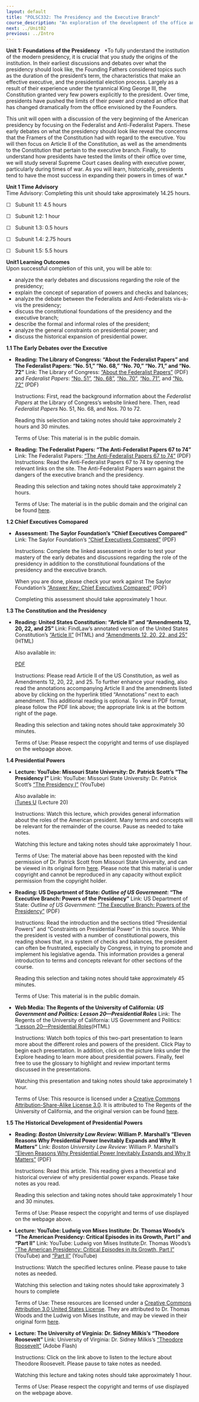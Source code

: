 ```yaml
---
layout: default
title: "POLSC332: The Presidency and the Executive Branch"
course_description: "An exploration of the development of the office and functions of the chief executive, analyzing the sources and nature of executive power in American national government. Topics include the constitutional origins of the presidency, the election process, inter-institutional dynamics, and the role and organization of the federal bureaucracy."
next: ../Unit02
previous: ../Intro
---
```

**Unit 1: Foundations of the Presidency** <span id="1"></span> 
*To fully understand the institution of the modern presidency, it is
crucial that you study the origins of the institution. In their earliest
discussions and debates over what the presidency should look like, the
Founding Fathers considered topics such as the duration of the
president’s term, the characteristics that make an effective executive,
and the presidential election process. Largely as a result of their
experience under the tyrannical King George III, the Constitution
granted very few powers explicitly to the president. Over time,
presidents have pushed the limits of their power and created an office
that has changed dramatically from the office envisioned by the
Founders.  
  
 This unit will open with a discussion of the very beginning of the
American presidency by focusing on the Federalist and Anti-Federalist
Papers. These early debates on what the presidency should look like
reveal the concerns that the Framers of the Constitution had with regard
to the executive. You will then focus on Article II of the Constitution,
as well as the amendments to the Constitution that pertain to the
executive branch. Finally, to understand how presidents have tested the
limits of their office over time, we will study several Supreme Court
cases dealing with executive power, particularly during times of war. As
you will learn, historically, presidents tend to have the most success
in expanding their powers in times of war.*

**Unit 1 Time Advisory**  
Time Advisory: Completing this unit should take approximately 14.25
hours.  
  
 ☐   Subunit 1.1: 4.5 hours  
  
 ☐   Subunit 1.2: 1 hour  
  
 ☐   Subunit 1.3: 0.5 hours  
  
 ☐   Subunit 1.4: 2.75 hours  
  
 ☐   Subunit 1.5: 5.5 hours

**Unit1 Learning Outcomes**  
Upon successful completion of this unit, you will be able to:  
-   analyze the early debates and discussions regarding the role of the
    presidency;
-   explain the concept of separation of powers and checks and balances;
-   analyze the debate between the Federalists and Anti-Federalists
    vis-à-vis the presidency;
-   discuss the constitutional foundations of the presidency and the
    executive branch;
-   describe the formal and informal roles of the president;
-   analyze the general constraints on presidential power; and
-   discuss the historical expansion of presidential power.

**1.1 The Early Debates over the Executive** <span id="1.1"></span> 
-   **Reading: The Library of Congress: “About the Federalist Papers”
    and The Federalist Papers: “No. 51,” “No. 68,” “No. 70,” “No. 71,”
    and “No. 72”**
    Link: The Library of Congress: [“About the Federalist
    Papers”](https://resources.saylor.org/wwwresources/archived/site/wp-content/uploads/2011/09/POLSC332-1.1-About-the-Federalist-Papers.pdf)
    (PDF) and *Federalist Papers*: [“No.
    51”](https://resources.saylor.org/wwwresources/archived/site/wp-content/uploads/2011/09/POLSC332-1.1-Federalist-No-51.pdf),
    [“No.
    68”](https://resources.saylor.org/wwwresources/archived/site/wp-content/uploads/2011/09/POLSC-332-1.1-Federalist-No-68-.pdf),
    [“No.
    70”](https://resources.saylor.org/wwwresources/archived/site/wp-content/uploads/2011/09/POLSC332-1.1-Federalist-NO-70.pdf),
    [“No.
    71”](https://resources.saylor.org/wwwresources/archived/site/wp-content/uploads/2011/09/POLSC332-1.1-Federalist-No-71.pdf),
    and [“No.
    72”](https://resources.saylor.org/wwwresources/archived/site/wp-content/uploads/2011/09/POLSC332-1.1-Federalist-No-72.pdf)
    (PDF)  
      
     Instructions: First, read the background information about the
    *Federalist Papers* at the Library of Congress’s website linked
    here. Then, read *Federalist Papers* No. 51, No. 68, and Nos. 70 to
    72.  
      
     Reading this selection and taking notes should take approximately 2
    hours and 30 minutes.  
      
     Terms of Use: This material is in the public domain.

-   **Reading: The Federalist Papers: “The Anti-Federalist Papers 67 to
    74”**
    <span
    id="docs-internal-guid-0bad39e0-98d7-29e4-668a-83cdf785bffc">Link:
    The Federalist Papers: </span>[“The Anti-Federalist Papers 67 to
    74”](https://resources.saylor.org/wwwresources/archived/site/wp-content/uploads/2013/10/The-Anti-Federalist-Papers-6774-1.1.pdf)
    (PDF)  
     Instructions: Read the Anti-Federalist Papers 67 to 74 by opening
    the relevant links on the site. The Anti-Federalist Papers warn
    against the dangers of the executive branch and the presidency.  
      
     Reading this selection and taking notes should take approximately 2
    hours.  
      
     Terms of Use: The material is in the public domain and the original
    can be found
    [here](http://www.thefederalistpapers.org/anti-federalist-papers).

**1.2 Chief Executives Comopared** <span id="1.2"></span> 
-   **Assessment: The Saylor Foundation’s “Chief Executives Compared”**
    Link: The Saylor Foundation’s [“Chief Executives
    Compared”](https://resources.saylor.org/wwwresources/archived/site/wp-content/uploads/2011/10/POLSC332-Assessment1-FINAL.pdf)
    (PDF)  
      
     Instructions: Complete the linked assessment in order to test your
    mastery of the early debates and discussions regarding the role of
    the presidency in addition to the constitutional foundations of the
    presidency and the executive branch.  
      
     When you are done, please check your work against The Saylor
    Foundation’s [“Answer Key: Chief Executives
    Compared”](https://resources.saylor.org/wwwresources/archived/site/wp-content/uploads/2011/10/POLSC332-Assessment1-AnswerKey-FINAL.pdf)
    (PDF)  
      
     Completing this assessment should take approximately 1 hour.

**1.3 The Constitution and the Presidency** <span id="1.3"></span> 
-   **Reading: United States Constitution: “Article II” and “Amendments
    12, 20, 22, and 25”**
    Link: FindLaw’s annotated version of the United States
    Constitution’s [“Article
    II”](http://caselaw.lp.findlaw.com/data/constitution/article02/)
    (HTML) and [“Amendments 12, 20, 22, and
    25”](http://caselaw.lp.findlaw.com/data/constitution/amendments.html)
    (HTML)  
      
     Also available in:  

    [PDF](http://ratify.constitutioncenter.org/constitution/index_no_flash.php)  
      
     Instructions: Please read Article II of the US Constitution, as
    well as Amendments 12, 20, 22, and 25. To further enhance your
    reading, also read the annotations accompanying Article II and the
    amendments listed above by clicking on the hyperlink titled
    “Annotations” next to each amendment. This additional reading is
    optional. To view in PDF format, please follow the PDF link above;
    the appropriate link is at the bottom right of the page.  
      
     Reading this selection and taking notes should take approximately
    30 minutes.  
      
     Terms of Use: Please respect the copyright and terms of use
    displayed on the webpage above.

**1.4 Presidential Powers** <span id="1.4"></span> 
-   **Lecture: YouTube: Missouri State University: Dr. Patrick Scott’s
    “The Presidency I”**
    Link: YouTube: Missouri State University: Dr. Patrick Scott’s [“The
    Presidency I”](http://www.youtube.com/watch?v=_gKJg4tNC74)
    (YouTube)  
      
     Also available in:  
     [iTunes
    U](http://itunes.apple.com/us/itunes-u/pls-101-american-democracy/id416088286)
    (Lecture 20)  
      
     Instructions: Watch this lecture, which provides general
    information about the roles of the American president. Many terms
    and concepts will be relevant for the remainder of the course. Pause
    as needed to take notes.  
      
     Watching this lecture and taking notes should take approximately 1
    hour.  
      
     Terms of Use: The material above has been reposted with the kind
    permission of Dr. Patrick Scott from Missouri State University, and
    can be viewed in its original form
    [here](http://itunes.apple.com/us/itunes-u/pls-101-american-democracy/id416088286).
    Please note that this material is under copyright and cannot be
    reproduced in any capacity without explicit permission from the
    copyright holder.

-   **Reading: US Department of State: *Outline of US Government*: “The
    Executive Branch: Powers of the Presidency”**
    Link: US Department of State: *Outline of US Government*: [“The
    Executive Branch: Powers of the
    Presidency”](https://resources.saylor.org/wwwresources/archived/site/wp-content/uploads/2012/08/POLSC2313.2.1.pdf)
    (PDF)  
      
     Instructions: Read the introduction and the sections titled
    “Presidential Powers” and “Constraints on Presidential Power” in
    this source. While the president is vested with a number of
    constitutional powers, this reading shows that, in a system of
    checks and balances, the president can often be frustrated,
    especially by Congress, in trying to promote and implement his
    legislative agenda. This information provides a general introduction
    to terms and concepts relevant for other sections of the course.  
      
     Reading this selection and taking notes should take approximately
    45 minutes.  
      
     Terms of Use: This material is in the public domain.

-   **Web Media: The Regents of the University of California: *US
    Government and Politics: Lesson 20—Presidential Roles***
    Link: The Regents of the University of California: US Government and
    Politics: [“Lesson 20—Presidential
    Roles](http://uccpbank.k12hsn.org/courses/AmericanGovernment/course%20files/multimedia/lesson20/lessonp.html)(HTML)  
      
     Instructions: Watch both topics of this two-part presentation to
    learn more about the different roles and powers of the president.
    Click Play to begin each presentation. In addition, click on the
    picture links under the Explore heading to learn more about
    presidential powers. Finally, feel free to use the glossary to
    highlight and review important terms discussed in the
    presentations.  
      
     Watching this presentation and taking notes should take
    approximately 1 hour.  
      
     Terms of Use: This resource is licensed under a [Creative Commons
    Attribution-Share-Alike License
    3.0](http://creativecommons.org/licenses/by-sa/3.0/). It is
    attributed to The Regents of the University of California, and the
    original version can be found
    [here](http://files/multimedia/lesson20/lessonp.html).

**1.5 The Historical Development of Presidential Powers** <span
id="1.5"></span> 
-   **Reading: *Boston University Law Review*: William P. Marshall’s
    “Eleven Reasons Why Presidential Power Inevitably Expands and Why It
    Matters”**
    Link: *Boston University Law Review*: William P. Marshall’s [“Eleven
    Reasons Why Presidential Power Inevitably Expands and Why It
    Matters”](http://www.bu.edu/law/central/jd/organizations/journals/bulr/documents/MARSHALL.pdf)
    (PDF)  
      
     Instructions: Read this article. This reading gives a theoretical
    and historical overview of why presidential power expands. Please
    take notes as you read.  
      
     Reading this selection and taking notes should take approximately 1
    hour and 30 minutes.  
      
     Terms of Use: Please respect the copyright and terms of use
    displayed on the webpage above.

-   **Lecture: YouTube: Ludwig von Mises Institute: Dr. Thomas Woods’s
    “The American Presidency: Critical Episodes in its Growth, Part I”
    and “Part II”**
    Link: YouTube: Ludwig von Mises Institute:Dr. Thomas Woods’s [“The
    American Presidency: Critical Episodes in its Growth, Part
    I”](http://www.youtube.com/watch?v=TcpUPtvutgs&feature=youtu.be)
    (YouTube) and [“Part
    II”](http://www.youtube.com/watch?v=sgBfScwpXkw) (YouTube)  
      
     Instructions: Watch the specified lectures online. Please pause to
    take notes as needed.  
      
     Watching this selection and taking notes should take approximately
    3 hours to complete  
      
     Terms of Use: These resources are licensed under a [Creative
    Commons Attribution 3.0 United States
    License](http://creativecommons.org/licenses/by/3.0/us/). They are
    attributed to Dr. Thomas Woods and the Ludwig von Mises Institute,
    and may be viewed in their original form
    [here](http://mises.org/media/author/424/Thomas-E-Woods-Jr).

-   **Lecture: The University of Virginia: Dr. Sidney Milkis’s “Theodore
    Roosevelt”**
    Link: University of Virginia: Dr. Sidney Milkis’s [“Theodore
    Roosevelt”](http://www.virginia.edu/flashaudio/uva_player2_content.html?the_file=reunions2007/milkis_070601.xml)
    (Adobe Flash)  
      
     Instructions: Click on the link above to listen to the lecture
    about Theodore Roosevelt. Please pause to take notes as needed.  
      
     Watching this lecture and taking notes should take approximately 1
    hour.  
      
     Terms of Use: Please respect the copyright and terms of use
    displayed on the webpage above.


